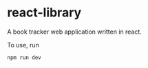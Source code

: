 # react-library

<p> A book tracker web application written in react. </p>
<p> To use, run </p>

```bash
npm run dev
```

